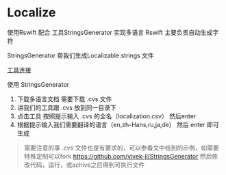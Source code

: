 #  Localize

使用Rswift 配合 工具StringsGenerator 实现多语言
Rswift 主要负责自动生成字符

StringsGenerator 帮我们生成Localizable.strings 文件

[工具连接](https://github.com/vivek-jl/StringsGenerator)

使用 StringsGenerator

1. 下载多语言文档 需要下载 .cvs 文件
2. 讲我们的工具跟 .cvs 放到同一目录下
3. 点击工具 按照提示输入 .cvs  的全名（localization.csv） 然后enter  
4. 根据提示输入我们需要翻译的语言（en,zh-Hans,ru,ja,de） 然后 enter 即可生成

> 需要注意的事 .cvs 文件也是有要求的，可以参看文中给到的示例，如需要特殊定制可以fork https://github.com/vivek-jl/StringsGenerator 然后修改代码，运行，或achive之后得到可执行文件
